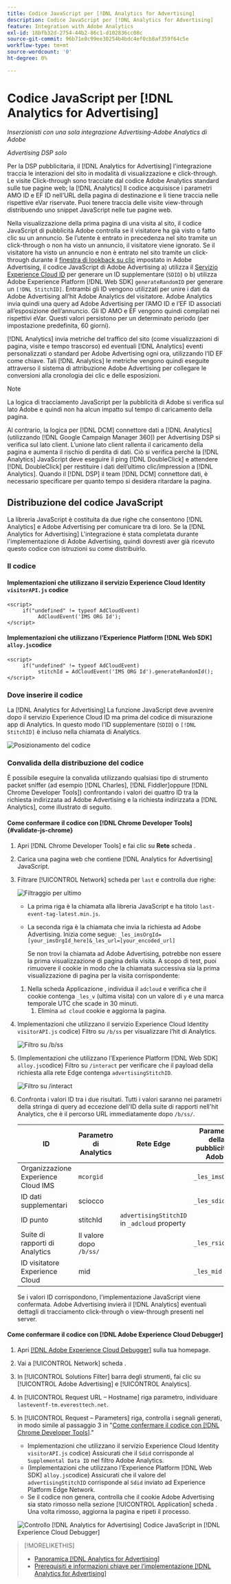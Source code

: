 ```yaml
---
title: Codice JavaScript per [!DNL Analytics for Advertising]
description: Codice JavaScript per [!DNL Analytics for Advertising]
feature: Integration with Adobe Analytics
exl-id: 18bfb32d-2754-44b2-86c1-d102836cc08c
source-git-commit: 96b71e8c99ee30254b4bdc4ef0cb8af359f64c5e
workflow-type: tm+mt
source-wordcount: '0'
ht-degree: 0%

---
```


# Codice JavaScript per [!DNL Analytics for Advertising]

*Inserzionisti con una sola integrazione Advertising-Adobe Analytics di Adobe*

*Advertising DSP solo*

Per la DSP pubblicitaria, il [!DNL Analytics for Advertising] l&#39;integrazione traccia le interazioni del sito in modalità di visualizzazione e click-through. Le visite Click-through sono tracciate dal codice Adobe Analytics standard sulle tue pagine web; la [!DNL Analytics] Il codice acquisisce i parametri AMO ID e EF ID nell’URL della pagina di destinazione e li tiene traccia nelle rispettive eVar riservate. Puoi tenere traccia delle visite view-through distribuendo uno snippet JavaScript nelle tue pagine web.

Nella visualizzazione della prima pagina di una visita al sito, il codice JavaScript di pubblicità Adobe controlla se il visitatore ha già visto o fatto clic su un annuncio. Se l’utente è entrato in precedenza nel sito tramite un click-through o non ha visto un annuncio, il visitatore viene ignorato. Se il visitatore ha visto un annuncio e non è entrato nel sito tramite un click-through durante il [finestra di lookback su clic](/help/integrations/analytics/prerequisites.md#lookback-a4adc) impostato in Adobe Advertising, il codice JavaScript di Adobe Advertising a) utilizza il [Servizio Experience Cloud ID](https://experienceleague.adobe.com/docs/id-service/using/home.html) per generare un ID supplementare (`SDID`) o b) utilizza Adobe Experience Platform [!DNL Web SDK] `generateRandomID` per generare un `[!DNL StitchID]`. Entrambi gli ID vengono utilizzati per unire i dati da Adobe Advertising all’hit Adobe Analytics del visitatore. Adobe Analytics invia quindi una query ad Adobe Advertising per l’AMO ID e l’EF ID associati all’esposizione dell’annuncio. Gli ID AMO e EF vengono quindi compilati nei rispettivi eVar. Questi valori persistono per un determinato periodo (per impostazione predefinita, 60 giorni).

[!DNL Analytics] invia metriche del traffico del sito (come visualizzazioni di pagina, visite e tempo trascorso) ed eventuali [!DNL Analytics] eventi personalizzati o standard per Adobe Advertising ogni ora, utilizzando l’ID EF come chiave. Tali [!DNL Analytics] le metriche vengono quindi eseguite attraverso il sistema di attribuzione Adobe Advertising per collegare le conversioni alla cronologia dei clic e delle esposizioni.

>[!NOTE]
>
>La logica di tracciamento JavaScript per la pubblicità di Adobe si verifica sul lato Adobe e quindi non ha alcun impatto sul tempo di caricamento della pagina.
>
>Al contrario, la logica per [!DNL DCM] connettore dati a [!DNL Analytics] (utilizzando [!DNL Google Campaign Manager 360]) per Advertising DSP si verifica sul lato client. L’unione lato client rallenta il caricamento della pagina e aumenta il rischio di perdita di dati. Ciò si verifica perché la [!DNL Analytics] JavaScript deve eseguire il ping [!DNL DoubleClick] e attendere [!DNL DoubleClick] per restituire i dati dell’ultimo clic/impression a [!DNL Analytics]. Quando il [!DNL DSP] il team [!DNL DCM] connettore dati, è necessario specificare per quanto tempo si desidera ritardare la pagina.

## Distribuzione del codice JavaScript

La libreria JavaScript è costituita da due righe che consentono [!DNL Analytics] e Adobe Advertising per comunicare tra di loro. Se la [!DNL Analytics for Advertising] L&#39;integrazione è stata completata durante l&#39;implementazione di Adobe Advertising, quindi dovresti aver già ricevuto questo codice con istruzioni su come distribuirlo.

### Il codice

#### Implementazioni che utilizzano il servizio Experience Cloud Identity `visitorAPI.js` codice

```
<script>
     if("undefined" != typeof AdCloudEvent) 
          AdCloudEvent('IMS ORG Id');
</script>
```

#### Implementazioni che utilizzano l’Experience Platform [!DNL Web SDK] `alloy.js`codice

```
<script>
     if("undefined" != typeof AdCloudEvent) 
          stitchId = AdCloudEvent('IMS ORG Id').generateRandomId();
</script>
```

### Dove inserire il codice

La [!DNL Analytics for Advertising] La funzione JavaScript deve avvenire dopo il servizio Experience Cloud ID ma prima del codice di misurazione app di Analytics. In questo modo l&#39;ID supplementare (`SDID`) o `[!DNL StitchID]` è incluso nella chiamata di Analytics.

![Posizionamento del codice](/help/integrations/assets/a4adc-code-placement.png)

### Convalida della distribuzione del codice

È possibile eseguire la convalida utilizzando qualsiasi tipo di strumento packet sniffer (ad esempio [!DNL Charles], [!DNL Fiddler]oppure [!DNL Chrome Developer Tools]) confrontando i valori dei quattro ID tra la richiesta indirizzata ad Adobe Advertising e la richiesta indirizzata a [!DNL Analytics], come illustrato di seguito.

#### Come confermare il codice con [!DNL Chrome Developer Tools] {#validate-js-chrome}

1. Apri [!DNL Chrome Developer Tools] e fai clic su **Rete** scheda .

1. Carica una pagina web che contiene [!DNL Analytics for Advertising] JavaScript.

1. Filtrare [!UICONTROL Network] scheda per `last` e controlla due righe:

   ![Filtraggio per ultimo](/help/integrations/assets/a4adc-code-validation-filter-last.png)

   * La prima riga è la chiamata alla libreria JavaScript e ha titolo `last-event-tag-latest.min.js`.
   * La seconda riga è la chiamata che invia la richiesta ad Adobe Advertising. Inizia come segue: `_les_imsOrgId=[your_imsOrgId_here]&_les_url=[your_encoded_url]`

      Se non trovi la chiamata ad Adobe Advertising, potrebbe non essere la prima visualizzazione di pagina della visita. A scopo di test, puoi rimuovere il cookie in modo che la chiamata successiva sia la prima visualizzazione di pagina per la visita corrispondente:
   1. Nella scheda Applicazione , individua il `adcloud` e verifica che il cookie contenga `_les_v` (ultima visita) con un valore di `y` e una marca temporale UTC che scade in 30 minuti.
      1. Elimina `ad cloud` cookie e aggiorna la pagina.


1. Implementazioni che utilizzano il servizio Experience Cloud Identity `visitorAPI.js` codice) Filtro su `/b/ss` per visualizzare l’hit di Analytics.

   ![Filtro su `/b/ss`](/help/integrations/assets/a4adc-code-validation-filter-bss.png)

1. (Implementazioni che utilizzano l’Experience Platform [!DNL Web SDK] `alloy.js`codice) Filtro su `/interact` per verificare che il payload della richiesta alla rete Edge contenga `advertisingStitchID`.

   ![Filtro su `/interact`](/help/integrations/assets/a4adc-code-validation-filter-interact.png)

1. Confronta i valori ID tra i due risultati. Tutti i valori saranno nei parametri della stringa di query ad eccezione dell&#39;ID della suite di rapporti nell&#39;hit Analytics, che è il percorso URL immediatamente dopo `/b/ss/`.

   | ID | Parametro di Analytics | Rete Edge | Parametro della pubblicità di Adobe |
   | --- | --- | --- | --- |
   | Organizzazione Experience Cloud IMS | `mcorgid` |  | `_les_imsOrgid` |
   | ID dati supplementari | sciocco |  | `_les_sdid` |
   | ID punto | stitchId | `advertisingStitchID` in `_adcloud` property |  |
   | Suite di rapporti di Analytics | Il valore dopo `/b/ss/` |  | `_les_rsid` |
   | ID visitatore Experience Cloud | mid |  | `_les_mid` |

   Se i valori ID corrispondono, l&#39;implementazione JavaScript viene confermata. Adobe Advertising invierà il [!DNL Analytics] eventuali dettagli di tracciamento click-through o view-through presenti nel server.

#### Come confermare il codice con [!DNL Adobe Experience Cloud Debugger]

1. Apri [[!DNL Adobe Experience Cloud Debugger]](https://experienceleague.adobe.com/docs/debugger/using-v2/summary.html) sulla tua homepage.
1. Vai a [!UICONTROL Network] scheda .
1. In [!UICONTROL Solutions Filter] barra degli strumenti, fai clic su [!UICONTROL Adobe Advertising] e [!UICONTROL Analytics].
1. In [!UICONTROL Request URL – Hostname] riga parametro, individuare `lasteventf-tm.everesttech.net`.
1. In [!UICONTROL Request – Parameters] riga, controlla i segnali generati, in modo simile al passaggio 3 in &quot;[Come confermare il codice con [!DNL Chrome Developer Tools]](#validate-js-chrome).&quot;
   * Implementazioni che utilizzano il servizio Experience Cloud Identity `visitorAPI.js` codice) Assicurati che il `Sdid` corrisponde al `Supplemental Data ID` nel filtro Adobe Analytics.
   * (Implementazioni che utilizzano l’Experience Platform [!DNL Web SDK] `alloy.js`codice) Assicurati che il valore del `advertisingStitchID` corrisponde al `Sdid` inviato ad Experience Platform Edge Network.
   * Se il codice non genera, controlla che il cookie Adobe Advertising sia stato rimosso nella sezione [!UICONTROL Application] scheda . Una volta rimosso, aggiorna la pagina e ripeti il processo.

   ![Controllo [!DNL Analytics for Advertising] Codice JavaScript in [!DNL Experience Cloud Debugger]](/help/integrations/assets/a4adc-js-audit-debugger.png)

>[!MORELIKETHIS]
>
>* [Panoramica [!DNL Analytics for Advertising]](overview.md)
>* [Prerequisiti e informazioni chiave per l’implementazione [!DNL Analytics for Advertising]](prerequisites.md)

